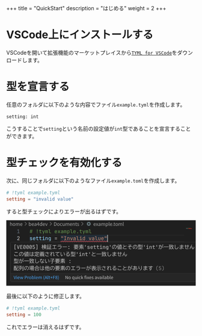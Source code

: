 +++
title = "QuickStart"
description = "はじめる"
weight = 2
+++

# VSCode上にインストールする
VSCodeを開いて拡張機能のマーケットプレイスから[`TYML for VSCode`](https://marketplace.visualstudio.com/items?itemName=bea4dev.tyml-lsp-vscode)をダウンロードします。

# 型を宣言する
任意のフォルダに以下のような内容でファイル`example.tyml`を作成します。
```tyml
setting: int
```
こうすることで`setting`という名前の設定値が`int`型であることを宣言することができます。

# 型チェックを有効化する
次に、同じフォルダに以下のようなファイル`example.toml`を作成します。
```toml
# !tyml example.tyml
setting = "invalid value"
```
すると型チェックによりエラーが出るはずです。

![tyml_lsp_error_ja](tyml_lsp_error_ja.png)

最後に以下のように修正します。
```toml
# !tyml example.tyml
setting = 100
```
これでエラーは消えるはずです。